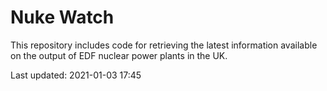 # Nuke Watch

This repository includes code for retrieving the latest information available on the output of EDF nuclear power plants in the UK.

Last updated: 2021-01-03 17:45
